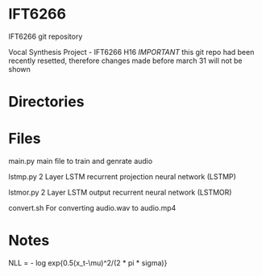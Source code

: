 # IFT6266
IFT6266 git repository

Vocal Synthesis Project - IFT6266 H16
*IMPORTANT* this git repo had been recently resetted, therefore changes made before march 31 will not be shown

# Directories

# Files
main.py
main file to train and genrate audio

lstmp.py
2 Layer LSTM recurrent projection neural network (LSTMP)

lstmor.py
2 Layer LSTM output recurrent neural network (LSTMOR)

convert.sh
For converting audio.wav to audio.mp4

# Notes
NLL = - log exp{0.5(x_t-\mu)^2/(2 * pi * sigma)}
